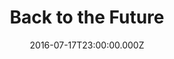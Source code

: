 ---
title: "Back to the Future"
year: 1985
date: 2016-07-17T23:00:00.000Z
permalink: /almanac/movies/2016-07-18-back-to-the-future/index.html
rating: 3
---